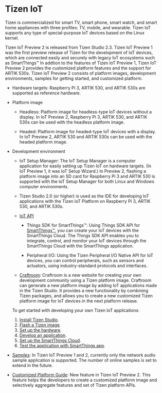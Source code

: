 # Tizen IoT

Tizen is commercialized for smart TV, smart phone, smart watch, and smart home appliances with three profiles: TV, mobile, and wearable. Tizen IoT supports any type of special-purpose IoT devices based on the Linux kernel.

Tizen IoT Preview 2 is released from Tizen Studio 2.3. Tizen IoT Preview 1 was the first preview release of Tizen for the development of IoT devices, which are connected easily and securely with legacy IoT ecosystems such as SmartThings&trade; In addtion to the features of Tizen IoT Preview 1, Tizen IoT Preview 2 provides the customized platform features and the support for ARTIK 530s. Tizen IoT Preview 2 consists of platform images, development environments, samples for getting started, and customized platform.

-   Hardware targets: Raspberry Pi 3, ARTIK 530, and ARTIK 530s are supported as reference hardware.

-   Platform image
    -   Headless: Platform image for headless-type IoT devices without a display. In IoT Preview 2, Raspberry Pi 3, ARTIK 530, and ARTIK 530s can be used with the headless platform image.

    -   Headed: Platform image for headed-type IoT devices with a display. In IoT Preview 2, ARTIK 530 and ARTIK 530s can be used with the headed platform image.

-   Development environment

    -   IoT Setup Manager: The IoT Setup Manager is a computer application for easily setting up Tizen IoT on hardware targets. (In IoT Preview 1, it was IoT Setup Wizard.) In Preview 2, flashing a platform image into an SD card for Raspberry Pi 3 and ARTIK 530 is supported with the IoT Setup Manager for both Linux and Windows computer environments.

    -   Tizen Studio 2.0 (or higher) is used as the IDE for developing IoT applications with the Tizen IoT Platform on Raspberry Pi 3, ARTIK 530, and ARTIK 530s.

    -   [IoT API](../guides/iot-api.md)
        -   Things SDK for SmartThings&trade;: Using Things SDK API for [SmartThings&trade;](https://smartthings.developer.samsung.com/), you can create your IoT devices with the SmartThings Cloud. The Things SDK API enables you to integrate, control, and monitor your IoT devices through the SmartThings Cloud with the SmartThings application.

        -   Peripheral I/O: Using the Tizen Peripheral I/O Native API for IoT devices, you can control peripherals, such as sensors and actuators, using industry-standard protocols and interfaces.

    -   [Craftroom](https://craftroom.tizen.org/): Craftroom is a new website for creating your own development community using a Tizen platform image. Craftroom can generate a new platform image by adding IoT applications made in the Tizen Studio. It provides a new functionality by combining Tizen packages, and allows you to create a new customized Tizen platform image for IoT devices in the next platform release.

    To get started with developing your own Tizen IoT applications:

    1.  [Install Tizen Studio](tizen-studio-install.md).
    2.  [Flash a Tizen image](tizen-image-download-flash.md).
    3.  [Set up the hardware](hardware-configuration.md).
    4.  [Develop an application](things-app-development.md).
    5.  [Set up the SmartThings Cloud](things-cloud-setup.md).
    6.  [Test the application with SmartThings app](cloud-app-test.md).
-   [Samples](../sample/iot-sample.md): In Tizen IoT Preview 1 and 2, currently only the network audio sample application is supported. The number of online samples is set to extend in the future.

-   [Customized Platform Guide](../customized-platform/customized-platform.md): New feature in Tizen IoT Preview 2. This feature helps the developers to create a customized platform image and selectively aggregate features and set of Tizen platform APIs.

